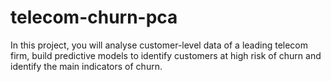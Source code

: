 # telecom-churn-pca
In this project, you will analyse customer-level data of a leading telecom firm, build predictive models to identify customers at high risk of churn and identify the main indicators of churn.
